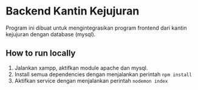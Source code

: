 # Backend Kantin Kejujuran
Program ini dibuat untuk mengintegrasikan program frontend dari kantin kejujuran dengan database (mysql). 

## How to run locally
1. Jalankan xampp, aktifkan module apache dan mysql.
2. Install semua dependencies dengan menjalankan perintah `npm install`
2. Aktifkan service dengan menjalankan perintah `nodemon index`
